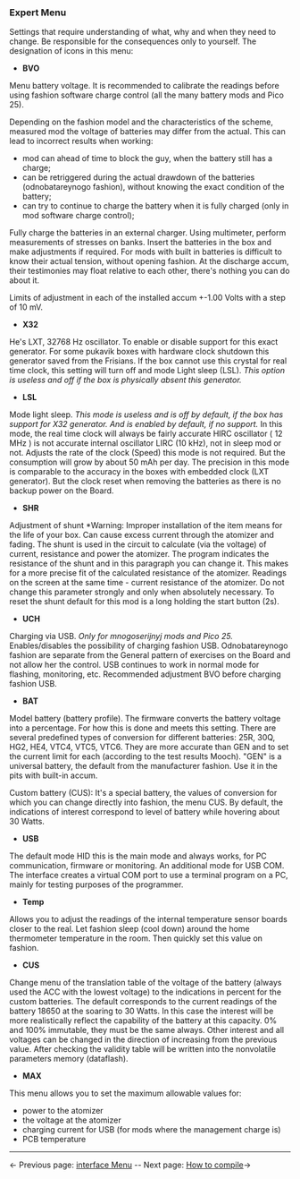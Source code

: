 ### Expert Menu

Settings that require understanding of what, why and when they need to change. 
Be responsible for the consequences only to yourself.
The designation of icons in this menu: 

* __BVO__

Menu battery voltage. 
It is recommended to calibrate the readings before using fashion software charge control (all the many battery mods and Pico 25).

Depending on the fashion model and the characteristics of the scheme, measured mod the voltage of batteries may differ from the actual.
This can lead to incorrect results when working: 
 - mod can ahead of time to block the guy, when the battery still has a charge;
- can be retriggered during the actual drawdown of the batteries (odnobatareynogo fashion), without knowing the exact condition of the battery;
- can try to continue to charge the battery when it is fully charged (only in mod software charge control);

Fully charge the batteries in an external charger. Using multimeter, perform measurements of stresses on banks. 
Insert the batteries in the box and make adjustments if required. 
 For mods with built in batteries is difficult to know their actual tension, without opening fashion.
At the discharge accum, their testimonies may float relative to each other, there's nothing you can do about it.

Limits of adjustment in each of the installed accum +-1.00 Volts with a step of 10 mV. 

* __X32__

He's LXT, 32768 Hz oscillator.
To enable or disable support for this exact generator. 
For some pukavik boxes with hardware clock shutdown this generator saved from the Frisians. 
 If the box cannot use this crystal for real time clock, this setting will turn off and mode Light sleep (LSL). 
*This option is useless and off if the box is physically absent this generator.* 

* __LSL__

Mode light sleep. 
*This mode is useless and is off by default, if the box has support for X32 generator. And is enabled by default, if no support.* 
 In this mode, the real time clock will always be fairly accurate HIRC oscillator ( 12 MHz ) is not accurate internal oscillator LIRC (10 kHz), not in sleep mod or not. 
Adjusts the rate of the clock (Speed) this mode is not required. But the consumption will grow by about 50 mAh per day. 
The precision in this mode is comparable to the accuracy in the boxes with embedded clock (LXT generator). But the clock reset when removing the batteries as there is no backup power on the Board.

* __SHR__

Adjustment of shunt 
 *Warning: Improper installation of the item means for the life of your box. Can cause excess current through the atomizer and fading. 
The shunt is used in the circuit to calculate (via the voltage) of current, resistance and power the atomizer. 
The program indicates the resistance of the shunt and in this paragraph you can change it. This makes for a more precise fit of the calculated resistance of the atomizer.
Readings on the screen at the same time - current resistance of the atomizer. Do not change this parameter strongly and only when absolutely necessary. 
 To reset the shunt default for this mod is a long holding the start button (2s).

* __UCH__

Charging via USB. 
*Only for mnogoserijnyj mods and Pico 25.* 
Enables/disables the possibility of charging fashion USB.
Odnobatareynogo fashion are separate from the General pattern of exercises on the Board and not allow her the control. 
USB continues to work in normal mode for flashing, monitoring, etc. 
Recommended adjustment BVO before charging fashion USB. 

* __BAT__

Model battery (battery profile). 
 The firmware converts the battery voltage into a percentage. For how this is done and meets this setting.
There are several predefined types of conversion for different batteries: 25R, 30Q, HG2, HE4, VTC4, VTC5, VTC6. They are more accurate than GEN and to set the current limit for each (according to the test results Mooch).
"GEN" is a universal battery, the default from the manufacturer fashion. Use it in the pits with built-in accum.

Custom battery (CUS): 
 It's a special battery, the values of conversion for which you can change directly into fashion, the menu CUS. By default, the indications of interest correspond to level of battery while hovering about 30 Watts. 


* __USB__

The default mode HID this is the main mode and always works, for PC communication, firmware or monitoring.
An additional mode for USB COM. The interface creates a virtual COM port to use a terminal program on a PC, mainly for testing purposes of the programmer.

* __Temp__

 Allows you to adjust the readings of the internal temperature sensor boards closer to the real.
Let fashion sleep (cool down) around the home thermometer temperature in the room. Then quickly set this value on fashion.

* __CUS__

Change menu of the translation table of the voltage of the battery (always used the ACC with the lowest voltage) to the indications in percent for the custom batteries.
The default corresponds to the current readings of the battery 18650 at the soaring to 30 Watts. In this case the interest will be more realistically reflect the capability of the battery at this capacity.
 0% and 100% immutable, they must be the same always. Other interest and all voltages can be changed in the direction of increasing from the previous value.
After checking the validity table will be written into the nonvolatile parameters memory (dataflash).

* __MAX__

This menu allows you to set the maximum allowable values for:
- power to the atomizer
- the voltage at the atomizer
- charging current for USB (for mods where the management charge is)
- PCB temperature

-----

← Previous page: [interface Menu](interface_en.md) -- Next page: [How to compile](howtobuild_en.md)→
